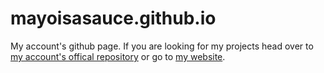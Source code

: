 # mayoisasauce.github.io
My account's github page. If you are looking for my projects head over to 
[my account's offical repository](https://github.com/MayoIsASauce/Jars) or go to
[my website](mayoisasauce.github.io).

